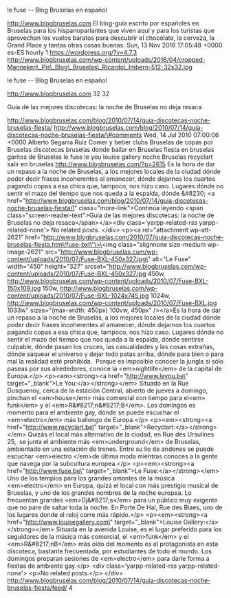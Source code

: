 le fuse -- Blog Bruselas en español

http://www.blogbruselas.com El blog-guía escrito por españoles en
Bruselas para los hispanoparlantes que viven aquí y para los turistas
que aprovechan los vuelos baratos para descubrir el chocolate, la
cerveza, la Grand Place y tantas otras cosas buenas. Sun, 13 Nov 2016
17:05:48 +0000 es-ES hourly 1 https://wordpress.org/?v=4.7.3
http://www.blogbruselas.com/wp-content/uploads/2016/04/cropped-Manneken\_Pis\_Blog\_Bruselas\_Ricardo\_Imbern-512-32x32.jpg

le fuse -- Blog Bruselas en español

http://www.blogbruselas.com 32 32

Guía de las mejores discotecas: la noche de Bruselas no deja resaca

http://www.blogbruselas.com/blog/2010/07/14/guia-discotecas-noche-bruselas-fiesta/
http://www.blogbruselas.com/blog/2010/07/14/guia-discotecas-noche-bruselas-fiesta/\#comments
Wed, 14 Jul 2010 07:00:06 +0000 Alberto Segarra Ruíz Comer y beber clubs
Bruselas de copas por Bruselas discotecas bruselas donde bailar en
Bruselas fiesta en bruselas garitos de Bruselas le fuse le you louise
gallery noche Bruselas recyclart salir en bruselas
http://www.blogbruselas.com/?p=2615 Es la hora de dar un repaso a la
noche de Bruselas, a los mejores locales de la ciudad dónde poder decir
frases incoherentes al amanecer, dónde dejarnos los cuartos pagando
copas a esa chica que, tampoco, nos hizo caso. Lugares dónde no sentir
el mazo del tiempo que nos queda a la espalda, dónde &\#8230; \<a
href=\"http://www.blogbruselas.com/blog/2010/07/14/guia-discotecas-noche-bruselas-fiesta/\"
class=\"more-link\"\>Continúa leyendo \<span
class=\"screen-reader-text\"\>Guía de las mejores discotecas: la noche
de Bruselas no deja resaca\</span\>\</a\>\<div class=\'yarpp-related-rss
yarpp-related-none\'\> No related posts. \</div\> \<p\>\<a
rel=\"attachment wp-att-2621\"
href=\"http://www.blogbruselas.com/2010/07/guia-discotecas-noche-bruselas-fiesta.html/fuse-bxl\"\>\<img
class=\"alignnone size-medium wp-image-2621\"
src=\"http://www.blogbruselas.com/wp-content/uploads/2010/07/Fuse-BXL-450x327.jpg\"
alt=\"Le Fuse\" width=\"450\" height=\"327\"
srcset=\"http://www.blogbruselas.com/wp-content/uploads/2010/07/Fuse-BXL-450x327.jpg
450w,
http://www.blogbruselas.com/wp-content/uploads/2010/07/Fuse-BXL-150x109.jpg
150w,
http://www.blogbruselas.com/wp-content/uploads/2010/07/Fuse-BXL-1024x745.jpg
1024w,
http://www.blogbruselas.com/wp-content/uploads/2010/07/Fuse-BXL.jpg
1033w\" sizes=\"(max-width: 450px) 100vw, 450px\" /\>\</a\>Es la hora de
dar un repaso a la noche de Bruselas, a los mejores locales de la ciudad
dónde poder decir frases incoherentes al amanecer, dónde dejarnos los
cuartos pagando copas a esa chica que, tampoco, nos hizo caso. Lugares
dónde no sentir el mazo del tiempo que nos queda a la espalda, dónde
sentirse culpable, dónde pasan los cruces, las casualidades y las cosas
extrañas, dónde saquear el universo y dejar todo patas arriba, dónde
para bien o para mal la realidad esté prohibida.  Porque es imposible
conocer la jungla si sólo paseas por sus alrededores, conoce la
\<em\>nightlife\</em\> de la capital de Europa.\</p\>
\<p\>\<em\>\<strong\>\<a href=\"http://www.leyou.be\"
target=\"\_blank\"\>Le You:\</a\>\</strong\>\</em\> Situado en la Rue
Dusquenoy, cerca de la estación Central, abierto de jueves a domingo,
pinchan el \<em\>house\</em\> más comercial con tiempo para el\<em\>
funk\</em\> y el \<em\>R&\#8217;n&\#8217;B\</em\>. Los domingos es
momento para el ambiente gay, dónde se puede escuchar el
\<em\>electro\</em\> más bailongo de Europa.\</p\>
\<p\>\<em\>\<strong\>\<a href=\"http://www.recyclart.be\"
target=\"\_blank\"\>Recyclart:\</a\>\</strong\>\</em\> Quizás el local
más alternativo de la ciudad, en Rue des Ursulines 25,  se junta el
ambiente más \<em\>underground\</em\> de Bruselas, ambientado en una
estación de trenes. Entre su lío de andenes se puede escuchar
\<em\>electro \</em\>de última moda mientras conoces a la gente que
navega por la subcultura europea.\</p\> \<p\>\<em\>\<strong\>\<a
href=\"http://www.fuse.be\" target=\"\_blank\"\>Le
Fuse:\</a\>\</strong\>\</em\> Uno de los templos para los grandes
amantes de la música \<em\>electro\</em\> en Europa, quizá el local con
más prestigio musical de Bruselas, y uno de los grandes nombres de la
noche europea. Lo frecuentan grandes \<em\>Dj&\#8217;s\</em\> para un
público muy exigente que no pare de saltar toda la noche. En Porte De
Hal, Rue des Blaes, uno de los lugares donde el reloj corre más
rápido.\</p\> \<p\>\<em\>\<strong\>\<a
href=\"http://www.louisegallery.com\" target=\"\_blank\"\>Louise
Gallery:\</a\>\</strong\>\</em\> Situada en la avenida Louise, es el
lugar preferido para los seguidores de la música más comercial, el
\<em\>funk\</em\> y el \<em\>R&\#8217;nB\</em\> más oído del momento es
el protagonista en esta discoteca, bastante frecuentada, por estudiantes
de todo el mundo. Los domingos preparan sesiones de \<em\>electro\</em\>
para darle forma a fiestas de ambiente gay.\</p\> \<div
class=\'yarpp-related-rss yarpp-related-none\'\> \<p\>No related
posts.\</p\> \</div\>
http://www.blogbruselas.com/blog/2010/07/14/guia-discotecas-noche-bruselas-fiesta/feed/
4
